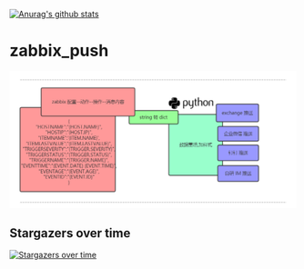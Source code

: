 
[![Anurag's github stats](https://github-readme-stats.vercel.app/api?username=ZuoGuocai?theme=dark)](https://github.com/ZuoGuocai/github-readme-stats)







# zabbix_push


![image](https://raw.githubusercontent.com/ZuoGuocai/zabbix_push/master/images/sendmap.png)





## Stargazers over time

[![Stargazers over time](https://starchart.cc/ZuoGuocai/zabbix_push.svg)](https://starchart.cc/ZuoGuocai/zabbix_push)

